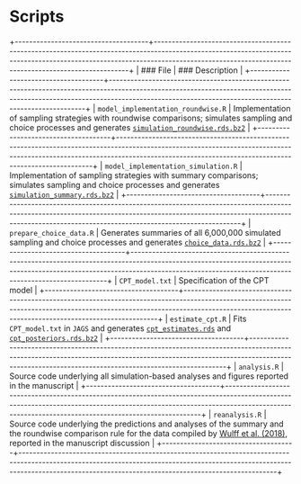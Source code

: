 # Scripts

+-------------------------------------+-----------------------------------------------------------------------------------------------------------------------------------------------------------------------------------------------------------------------------------+
| ### File                            | ### Description                                                                                                                                                                                                                   |
+-------------------------------------+-----------------------------------------------------------------------------------------------------------------------------------------------------------------------------------------------------------------------------------+
| `model_implementation_roundwise.R`  | Implementation of sampling strategies with roundwise comparisons; simulates sampling and choice processes and generates [`simulation_roundwise.rds.bz2`](https://github.com/linushof/sampling-strategies/tree/main/data)          |
+-------------------------------------+-----------------------------------------------------------------------------------------------------------------------------------------------------------------------------------------------------------------------------------+
| `model_implementation_simulation.R` | Implementation of sampling strategies with summary comparisons; simulates sampling and choice processes and generates [`simulation_summary.rds.bz2`](https://github.com/linushof/sampling-strategies/tree/main/data)              |
+-------------------------------------+-----------------------------------------------------------------------------------------------------------------------------------------------------------------------------------------------------------------------------------+
| `prepare_choice_data.R`             | Generates summaries of all 6,000,000 simulated sampling and choice processes and generates [`choice_data.rds.bz2`](https://github.com/linushof/sampling-strategies/tree/main/data)                                                |
+-------------------------------------+-----------------------------------------------------------------------------------------------------------------------------------------------------------------------------------------------------------------------------------+
| `CPT_model.txt`                     | Specification of the CPT model                                                                                                                                                                                                    |
+-------------------------------------+-----------------------------------------------------------------------------------------------------------------------------------------------------------------------------------------------------------------------------------+
| `estimate_cpt.R`                    | Fits `CPT_model.txt` in `JAGS` and generates [`cpt_estimates.rds`](https://github.com/linushof/sampling-strategies/tree/main/data) and [`cpt_posteriors.rds.bz2`](https://github.com/linushof/sampling-strategies/tree/main/data) |
+-------------------------------------+-----------------------------------------------------------------------------------------------------------------------------------------------------------------------------------------------------------------------------------+
| `analysis.R`                        | Source code underlying all simulation-based analyses and figures reported in the manuscript                                                                                                                                       |
+-------------------------------------+-----------------------------------------------------------------------------------------------------------------------------------------------------------------------------------------------------------------------------------+
| `reanalysis.R`                      | Source code underlying the predictions and analyses of the summary and the roundwise comparison rule for the data compiled by [Wulff et al. (2018)](https://www.dirkwulff.org/#data), reported in the manuscript discussion       |
+-------------------------------------+-----------------------------------------------------------------------------------------------------------------------------------------------------------------------------------------------------------------------------------+
